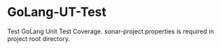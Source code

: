 # GoLang-UT-Test
Test GoLang Unit Test Coverage.
sonar-project.properties is required in project root directory.
